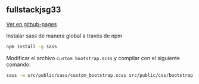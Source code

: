 ## fullstackjsg33

[Ver en github-pages](https://enidev911.github.io/fullstackjsg33/)


Instalar sass de manera global a través de npm  

```bash
npm install -g sass
```

Modificar el archivo `custom_bootstrap.scss` y compilar con el siguiente comando:  

```bash
sass -w src/public/sass/custom_bootstrap.scss src/public/css/bootstrap.min.css --style compressed
```
